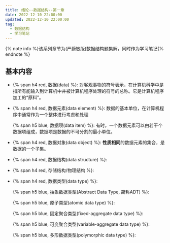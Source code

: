 ```yaml
---
title: 绪论--数据结构--第一章
date: 2022-12-10 22:00:00
updated: 2022-12-10 22:00:00
tag: 
  - 数据结构
  - 学习笔记
---
```

{% note info %}该系列章节为(严蔚敏版)数据结构题集解，同时作为学习笔记{% endnote %}
## 基本内容

* {% span h4 red, 数据(data) %}: 对客观事物的符号表示，在计算机科学中是指所有能输入到计算机中并被计算机程序处理的符号的总称。它是计算机程序加工的“原料”。

* {% span h4 red, 数据元素(data element) %}: 数据的基本单位，在计算机程序中通常作为一个整体进行考虑和处理

    {% span h5 blue, 数据项(data item) %}: 有时，一个数据元素可以由若干个数据项组成，数据项是数据的不可分割的最小单位。

* {% span h4 red, 数据对象(data object) %}: **性质相同**的数据元素的集合，是数据的一个子集。

* {% span h4 red, 数据结构(data structure) %}: 

* {% span h4 red, 存储结构/物理结构 %}: 

* {% span h4 red, 数据类型(data type) %}: 

    {% span h5 blue, 抽象数据类型(Abstract Data Type, 简称ADT) %}: 

    {% span h5 blue, 原子类型(atomic data type) %}: 

    {% span h5 blue, 固定聚合类型(fixed-aggregate data type) %}: 

    {% span h5 blue, 可变聚合类型(variable-aggregate data type) %}: 

    {% span h5 blue, 多形数据类型(polymorphic data type) %}: 
